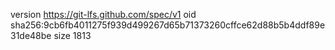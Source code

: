 version https://git-lfs.github.com/spec/v1
oid sha256:9cb6fb4011275f939d499267d65b71373260cffce62d88b5b4ddf89e31de48be
size 1813
